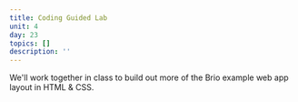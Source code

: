 ```yaml
---
title: Coding Guided Lab
unit: 4
day: 23
topics: []
description: ''
---
```


We'll work together in class to build out more of the Brio example web app layout in HTML & CSS.
